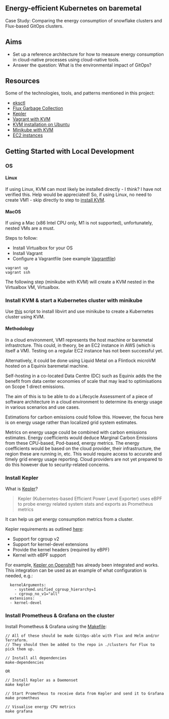 ## Energy-efficient Kubernetes on baremetal

Case Study: Comparing the energy consumption of snowflake clusters and Flux-based GitOps clusters.

## Aims
- Set up a reference architecture for how to measure energy consumption in cloud-native processes using cloud-native tools.
- Answer the question: What is the environmental impact of GitOps?

## Resources

Some of the technologies, tools, and patterns mentioned in this project:
- [eksctl](https://github.com/weaveworks/eksctl)
- [Flux Garbage Collection](https://fluxcd.io/legacy/flux/references/garbagecollection/)
- [Kepler](https://github.com/sustainable-computing-io/kepler)
- [Vagrant with KVM](https://dev.to/vumdao/create-an-ubuntu-20-04-server-using-vagrant-3d2i)
- [KVM installation on Ubuntu](https://help.ubuntu.com/community/KVM/Installation)
- [Minikube with KVM](https://minikube.sigs.k8s.io/docs/drivers/kvm2/)
- [EC2 instances](https://docs.aws.amazon.com/AWSEC2/latest/UserGuide/instance-types.html)

## Getting Started with Local Development

### OS

#### Linux
If using Linux, KVM can most likely be installed directly - I think? I have not verified this. Help would be appreciated!
So, if using Linux, no need to create VM1 - skip directly to step to [install KVM](#install-kvm--start-a-kubernetes-cluster-with-minikube).

#### MacOS
If using a Mac (x86 Intel CPU only, M1 is not supported), unfortunately, nested VMs are a must.

Steps to follow:
- Install Virtualbox for your OS
- Install Vagrant
- Configure a Vagrantfile (see example [Vagrantfile](./build/dev/Vagrantfile))

```
vagrant up
vagrant ssh
```

The following step (minikube with KVM) will create a KVM nested in the Virtualbox VM, Virtualbox.

### Install KVM & start a Kubernetes cluster with minikube

Use [this](./scripts/install-kvm.sh) script to install libvirt and use minikube to create a Kubernetes cluster using KVM.

#### Methodology

In a cloud environment, VM1 represents the host machine or baremetal infrastrcture.
This could, in theory, be an EC2 instance in AWS (which is itself a VM). Testing on a regular EC2 instance has not been successful yet.

Alternatively, it could be done using Liquid Metal on a Flintlock microVM hosted on a Equinix baremetal machine.

Self-hosting in a co-located Data Centre (DC) such as Equinix adds the the benefit from data center economies of scale that
may lead to optimisations on Scope 1 direct emissions.

The aim of this is to be able to do a Lifecycle Assessment of a piece of software architecture in a cloud environment to
determine its energy usage in various scenarios and use cases. 

Estimations for carbon emissions could follow this. However, the focus here is on energy usage rather than localized grid system estimates.

Metrics on energy usage could be combined with carbon emissions estimates.
Energy coefficients would deduce Marginal Carbon Emissions from these CPU-based, Pod-based, energy metrics.
The energy coefficients would be based on the cloud provider, their infrastructure, the region these are running in, etc. 
This would require access to accurate and timely grid energy usage reporting. Cloud providers are not yet prepared to do this however due to security-related concerns.

### Install Kepler

What is [Kepler](https://github.com/sustainable-computing-io/kepler)?
> Kepler (Kubernetes-based Efficient Power Level Exporter) uses eBPF to probe energy related system stats and exports as Prometheus metrics

It can help us get energy consumption metrics from a cluster.

Kepler requirements as outlined [here](https://github.com/sustainable-computing-io/kepler/tree/main/manifests#prerequisites):
- Support for cgroup v2
- Support for kernel-devel extensions
- Provide the kernel headers (required by eBPF)
- Kernel with eBPF support

For example, [Kepler on Openshift](https://github.com/sustainable-computing-io/kepler/tree/main/manifests#kepler-on-openshift) has already been integrated and works. This integration can be used as an example of what configuration is needed, e.g.:
```
  kernelArguments:
    - systemd.unified_cgroup_hierarchy=1
    - cgroup_no_v1="all"
  extensions:
  - kernel-devel
```

### Install Prometheus & Grafana on the cluster

Install Prometheus & Grafana using the [Makefile](Makefile):
```
// All of these should be made GitOps-able with Flux and Helm and/or Terraform.
// They should then be added to the repo in ./clusters for Flux to pick them up.

// Install all dependencies
make-dependencies

OR

// Install Kepler as a Daemonset
make kepler

// Start Prometheus to receive data from Kepler and send it to Grafana
make prometheus

// Visualise energy CPU metrics
make grafana
```

